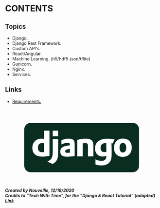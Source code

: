 # CONTENTS
## Topics

- Django.
- Django Rest Framework.
- Custom API's.
- React/Angular.
- Machine Learning. (h5/hdf5-json/tflite)
- Gunicorn.
- Nginx.
- Services. 

## Links

- [Requirements.](https://github.com/Nouvellie/django-js-ml/tree/main/project/requirements)


<br><br><p align="center">
  <img width="75%" height="75%" src="https://github.com/Nouvellie/django-js-ml/blob/main/project/media/img/django.svg" alt="Django JS ML">
</p>

<br><br>
***Created by Nouvellie, 12/18/2020***<br>
***Credits to "Tech With Time", for the "Django & React Tutorial" (adapted) [Link](https://www.youtube.com/watch?v=JD-age0BPVo&list=PLzMcBGfZo4-kCLWnGmK0jUBmGLaJxvi4j&index=1)***